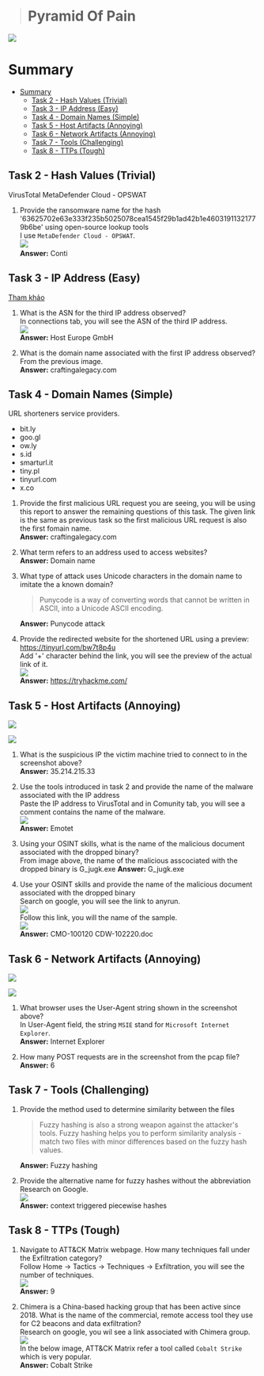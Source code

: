 > # Pyramid Of Pain

![](images/pop2.png)<br>

# Summary
<!-- TOC -->

- [Summary](#summary)
    - [Task 2 - Hash Values (Trivial)](#task-2---hash-values-trivial)
    - [Task 3 - IP Address (Easy)](#task-3---ip-address-easy)
    - [Task 4 - Domain Names (Simple)](#task-4---domain-names-simple)
    - [Task 5 - Host Artifacts (Annoying)](#task-5---host-artifacts-annoying)
    - [Task 6 - Network Artifacts (Annoying)](#task-6---network-artifacts-annoying)
    - [Task 7 - Tools (Challenging)](#task-7---tools-challenging)
    - [Task 8 - TTPs (Tough)](#task-8---ttps-tough)

<!-- /TOC -->
## Task 2 - Hash Values (Trivial)
VirusTotal
MetaDefender Cloud - OPSWAT
1. Provide the ransomware name for the hash '63625702e63e333f235b5025078cea1545f29b1ad42b1e46031911321779b6be' using open-source lookup tools<br>
    I use `MetaDefender Cloud - OPSWAT`.<br>
    ![](images/1.png)<br>
    **Answer:** Conti

## Task 3 - IP Address (Easy)
[Tham khảo](https://unit42.paloaltonetworks.com/fast-flux-101/)
1. What is the ASN for the third IP address observed?<br>
    In connections tab, you will see the ASN of the third IP address.<br>
    ![](images/2.png)<br>
    **Answer:** Host Europe GmbH

1. What is the domain name associated with the first IP address observed?<br>
    From the previous image.<br>
    **Answer:** craftingalegacy.com

## Task 4 - Domain Names (Simple)
URL shorteners service providers.<br>
- bit.ly<br>
- goo.gl<br>
- ow.ly<br>
- s.id<br>
- smarturl.it<br>
- tiny.pl<br>
- tinyurl.com<br>
- x.co<br>

1. Provide the first malicious URL request you are seeing, you will be using this report to answer the remaining questions of this task.
    The given link is the same as previous task so the first malicious URL request is also the first fomain name.<br>
    **Answer:** craftingalegacy.com

1. What term refers to an address used to access websites?<br>
    **Answer:** Domain name

1. What type of attack uses Unicode characters in the domain name to imitate the a known domain?<br>
    > Punycode is a way of converting words that cannot be written in ASCII, into a Unicode ASCII encoding.

    **Answer:** Punycode attack

1. Provide the redirected website for the shortened URL using a preview: https://tinyurl.com/bw7t8p4u<br>
    Add '+' character behind the link, you will see the preview of the actual link of it.<br>
    ![](images/3.png)<br>
    **Answer:** https://tryhackme.com/

## Task 5 - Host Artifacts (Annoying)
![](images/4.png)<br>

![](images/6.png)<br>
1. What is the suspicious IP the victim machine tried to connect to in the screenshot above?<br>
    **Answer:** 35.214.215.33

1. Use the tools introduced in task 2 and provide the name of the malware associated with the IP address<br>
    Paste the IP address to VirusTotal and in Comunity tab, you will see a comment contains the name of the malware.<br>
    ![](images/5.png)<br>
    **Answer:** Emotet

1. Using your OSINT skills, what is the name of the malicious document associated with the dropped binary?<br>
    From image above, the name of the malicious asscociated with the dropped binary is G_jugk.exe
    **Answer:** G_jugk.exe

1. Use your OSINT skills and provide the name of the malicious document associated with the dropped binary <br>
    Search on google, you will see the link to anyrun.<br>
    ![](images/7.png)<br>
    Follow this link, you will the name of the sample.<br>
    ![](images/8.png)<br>
    **Answer:** CMO-100120 CDW-102220.doc

## Task 6 - Network Artifacts (Annoying)
![](images/9.png)<br>

![](images/10.png)<br>

1. What browser uses the User-Agent string shown in the screenshot above?<br>
    In User-Agent field, the string `MSIE` stand for `Microsoft Internet Explorer`.<br>
    **Answer:** Internet Explorer

1. How many POST requests are in the screenshot from the pcap file?<br>
    **Answer:** 6

## Task 7 - Tools (Challenging)
1. Provide the method used to determine similarity between the files <br>
    > Fuzzy hashing is also a strong weapon against the attacker's tools. Fuzzy hashing helps you to perform similarity analysis - match two files with minor differences based on the fuzzy hash values.

    **Answer:** Fuzzy hashing

1. Provide the alternative name for fuzzy hashes without the abbreviation<br>
    Research on Google.<br>
    ![](images/11.png)<br>
    **Answer:** context triggered piecewise hashes

## Task 8 - TTPs (Tough)
1. Navigate to ATT&CK Matrix webpage. How many techniques fall under the Exfiltration category?<br>
    Follow Home -> Tactics -> Techniques -> Exfiltration, you will see the number of techniques.<br>
    ![](images/12.png)<br>
    **Answer:** 9

1. Chimera is a China-based hacking group that has been active since 2018. What is the name of the commercial, remote access tool they use for C2 beacons and data exfiltration?<br>
    Research on google, you wil see a link associated with Chimera group.<br>
    ![](images/13.png)<br>
    In the below image, ATT&CK Matrix refer a tool called `Cobalt Strike` which is very popular.<br>
    **Answer:** Cobalt Strike
